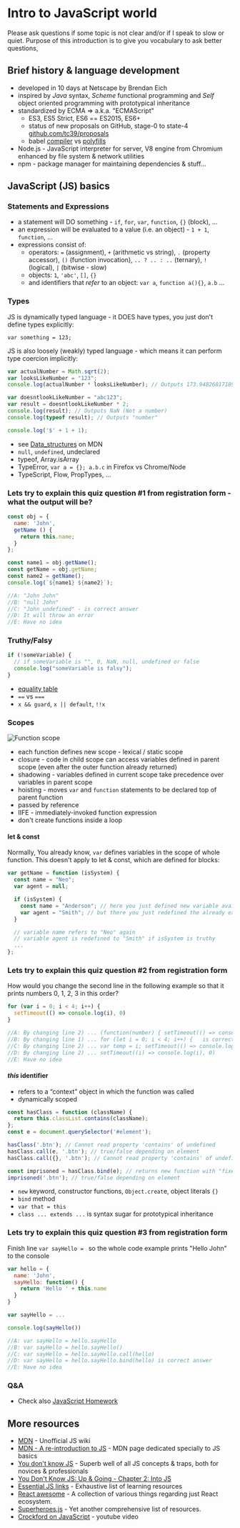 # Intro to JavaScript world

Please ask questions if some topic is not clear and/or if I speak to slow or quiet.
Purpose of this introduction is to give you vocabulary to ask better questions,  

## Brief history & language development

- developed in 10 days at Netscape by Brendan Eich
- inspired by *Java* syntax, *Scheme* functional programming and *Self* object oriented programming with prototypical inheritance
- standardized by ECMA => a.k.a. "ECMAScript"
    - ES3, ES5 Strict, ES6 == ES2015, ES6+
    - status of new proposals on GitHub, stage-0 to state-4 [github.com/tc39/proposals](https://github.com/tc39/proposals)
    - babel [compiler](http://babeljs.io/) vs [polyfills](https://babeljs.io/docs/usage/polyfill/)
- Node.js - JavaScript interpreter for server, V8 engine from Chromium enhanced by file system & network utilities
- npm - package manager for maintaining dependencies & stuff...

## JavaScript (JS) basics

### Statements and Expressions

- a statement will DO something - `if`, `for`, `var`, `function`, `{}` (block), ...
- an expression will be evaluated to a value (i.e. an object) - `1 + 1`, `function`, ...
- expressions consist of:
  - operators: `=` (assignment), `+` (arithmetic vs string), `.` (property accessor), `()` (function invocation), `.. ? .. : ..` (ternary), `!` (logical), `|` (bitwise - slow)
  - objects: `1`, `'abc'`, `[]`, `{}`
  - and identifiers that *refer* to an object: `var a`, `function a(){}`, `a.b` ...

### Types

JS is dynamically typed language - it DOES have types, you just don't define types explicitly:

```
var something = 123;
```

JS is also loosely (weakly) typed language - which means it can perform type coercion implicitly:

```js
var actualNumber = Math.sqrt(2);
var looksLikeNumber = "123";
console.log(actualNumber * looksLikeNumber); // Outputs 173.9482681718907

var doesntlookLikeNumber = "abc123";
var result = doesntlookLikeNumber * 2;
console.log(result); // Outputs NaN (Not a number)
console.log(typeof result); // Outputs "number"

console.log('$' + 1 + 1);
```

- see [Data_structures](https://developer.mozilla.org/en-US/docs/Web/JavaScript/Data_structures) on MDN
- `null`, `undefined`, undeclared
- typeof, Array.isArray
- TypeError, `var a = {}; a.b.c` in Firefox vs Chrome/Node
- TypeScript, Flow, PropTypes, ...

### Lets try to explain this quiz question #1 from registration form - what the output will be?

```js
const obj = {
  name: 'John',
  getName () {
    return this.name;
  }
};

const name1 = obj.getName();
const getName = obj.getName;
const name2 = getName();
console.log(`${name1} ${name2}`);

//A: "John John"
//B: "null John"
//C: "John undefined" - is correct answer
//D: It will throw an error
//E: Have no idea
```


### Truthy/Falsy

```js
if (!someVariable) {
  // if someVariable is "", 0, NaN, null, undefined or false
  console.log("someVariable is falsy");
}
```
- [equality table](https://dorey.github.io/JavaScript-Equality-Table/)
- `==` vs `===`
- `x && guard`, `x || default`, `!!x`

### Scopes

![Function scope](/assets/img/function_scope.png)

- each function defines new scope - lexical / static scope
- closure - code in child scope can access variables defined in parent scope (even after the outer function already returned)
- shadowing - variables defined in current scope take precedence over variables in parent scope
- hoisting - moves `var` and `function` statements to be declared top of parent function
- passed by reference
- IIFE - immediately-invoked function expression
- don't create functions inside a loop

#### let & const

Normally, You already know, `var` defines variables in the scope of whole function.
This doesn't apply to let & const, which are defined for blocks:

```js
var getName = function (isSystem) {
  const name = "Neo";
  var agent = null;

  if (isSystem) {
    const name = "Anderson"; // here you just defined new variable available only in `if`
    var agent = "Smith"; // but there you just redefined the already existing variable
  }

  // variable name refers to "Neo" again
  // variable agent is redefined to "Smith" if isSystem is truthy
  ...
};
```

### Lets try to explain this quiz question #2 from registration form
How would you change the second line in the following example so that it prints numbers 0, 1, 2, 3 in this order?

```js
for (var i = 0; i < 4; i++) {
  setTimeout(() => console.log(i), 0)
}

//A: By changing line 2) ... (function(number) { setTimeout(() => console.log(number), 0)})(i) is correct answer
//B: By changing line 1) ... for (let i = 0; i < 4; i++) {   is correct answer
//C: By changing line 2) ... var temp = i; setTimeout(() => console.log(temp), 0)
//D: By changing line 2) ... setTimeout((i) => console.log(i), 0)
//E: Have no idea
```

#### *this* identifier

- refers to a “context” object in which the function was called
- dynamically scoped

```js
const hasClass = function (className) {
  return this.classList.contains(className);
};
const e = document.querySelector('#element');

hasClass('.btn'); // Cannot read property 'contains' of undefined
hasClass.call(e, '.btn'); // true/false depending on element
hasClass.call({}, '.btn'); // Cannot read property 'contains' of undefined

const imprisoned = hasClass.bind(e); // returns new function with "fixed" context
imprisoned('.btn'); // true/false depending on element
```

- `new` keyword, constructor functions, `Object.creat`e, object literals `{}`
- `bind` method
- `var that = this`
- `class ... extends ...` is syntax sugar for prototypical inheritance

### Lets try to explain this quiz question #3 from registration form

Finish line `var sayHello = ` so the whole code example prints "Hello John" to the console

```js
var hello = {
  name: 'John',
  sayHello: function() {
    return 'Hello ' + this.name
  }
}

var sayHello = ...

console.log(sayHello())

//A: var sayHello = hello.sayHello
//B: var sayHello = hello.sayHello()
//C: var sayHello = hello.sayHello.call(hello)
//D: var sayHello = hello.sayHello.bind(hello) is correct answer
//E: Have no idea
```

### Q&A

* Check also [JavaScript Homework](js_homework.md)

## More resources

- [MDN](https://developer.mozilla.org/cs/docs/Web/JS/) - Unofficial JS wiki
- [MDN - A re-introduction to JS](https://developer.mozilla.org/en-US/docs/Web/JS/A_re-introduction_to_JS) - MDN page dedicated specially to JS basics
- [You don't know JS](https://github.com/getify/You-Dont-Know-JS) - Superb well of all JS concepts & traps, both for novices & professionals
 - [You Don't Know JS: Up & Going - Chapter 2: Into JS](https://github.com/getify/You-Dont-Know-JS/blob/master/up%20%26%20going/ch2.md)
- [Essential JS links](https://github.com/ericelliott/essential-JS-links) - Exhaustive list of learning resources
- [React awesome](https://github.com/enaqx/awesome-react) - A collection of various things regarding just React ecosystem.
- [Superheroes.js](http://superherojs.com/) - Yet another comprehensive list of resources.
- [Crockford on JavaScript](https://www.youtube.com/watch?v=RO1Wnu-xKoY) - youtube video
